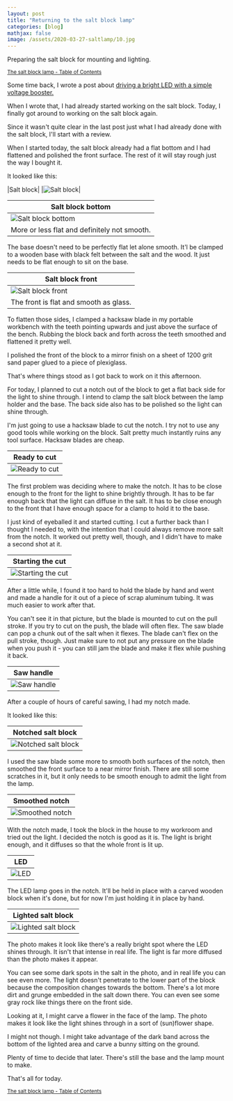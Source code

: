 ```yaml
---
layout: post
title: "Returning to the salt block lamp"
categories: [blog]
mathjax: false
image: /assets/2020-03-27-saltlamp/10.jpg
---
```

Preparing the salt block for mounting and lighting.

<sub>[The salt block lamp - Table of Contents](1-saltlamp-toc)</sub>

Some time back, I wrote a post about [driving a bright LED with a simple voltage booster.](leddriver)

When I wrote that, I had already started working on the salt block.  Today, I finally got around to working on the salt block again.

Since it wasn't quite clear in the last post just what I had already done with the salt block, I'll start with a review.

When I started today, the salt block already had a flat bottom and I had flattened and polished the front surface.  The rest of it will stay rough just the way I bought it.

It looked like this:

|Salt block|
|![Salt block](/assets/2020-03-27-saltlamp/1.jpg)|



|Salt block bottom|
|---------|
|![Salt block bottom](/assets/2020-03-27-saltlamp/2.jpg)|
|More or less flat and definitely not smooth.|

The base doesn't need to be perfectly flat let alone smooth.  It'l be clamped to a wooden base with black felt between the salt and the wood.  It just needs to be flat enough to sit on the base.

|Salt block front|
|---------|
|![Salt block front](/assets/2020-03-27-saltlamp/3.jpg)|
|The front is flat and smooth as glass.|

To flatten those sides, I clamped a hacksaw blade in my portable workbench with the teeth pointing upwards and just above the surface of the bench.  Rubbing the block back and forth across the teeth smoothed and flattened it pretty well.

I polished the front of the block to a mirror finish on a sheet of 1200 grit sand paper glued to a piece of plexiglass.

That's where things stood as I got back to work on it this afternoon.

For today, I planned to cut a notch out of the block to get a flat back side for the light to shine through.  I intend to clamp the salt block between the lamp holder and the base.  The back side also has to be polished so the light can shine through.

I'm just going to use a hacksaw blade to cut the notch.  I try not to use any good tools while working on the block.  Salt pretty much instantly ruins any tool surface.  Hacksaw blades are cheap.

|Ready to cut|
|---------|
|![Ready to cut](/assets/2020-03-27-saltlamp/4.jpg)|

The first problem was deciding where to make the notch.  It has to be close enough to the front for the light to shine brightly through. It has to be far enough back that the light can diffuse in the salt.  It has to be close enough to the front that I have enough space for a clamp to hold it to the base.

I just kind of eyeballed it and started cutting.  I cut a further back than I thought I needed to, with the intention that I could always remove more salt from the notch.  It worked out pretty well, though, and I didn't have to make a second shot at it.

|Starting the cut|
|---------|
|![Starting the cut](/assets/2020-03-27-saltlamp/5.jpg)|

After a little while, I found it too hard to hold the blade by hand and went and made a handle for it out of a piece of scrap aluminum tubing.  It was much easier to work after that.

You can't see it in that picture, but the blade is mounted to cut on the pull stroke.  If you try to cut on the push, the blade will often flex.  The saw blade can pop a chunk out of the salt when it flexes.  The blade can't flex on the pull stroke, though.  Just make sure to not put any pressure on the blade when you push it - you can still jam the blade and make it flex while pushing it back.

|Saw handle|
|---------|
|![Saw handle](/assets/2020-03-27-saltlamp/6.jpg)|

After a couple of hours of careful sawing, I had my notch made.

It looked like this:

|Notched salt block|
|---------|
|![Notched salt block](/assets/2020-03-27-saltlamp/7.jpg)|

I used the saw blade some more to smooth both surfaces of the notch, then smoothed the front surface to a near mirror finish.  There are still some scratches in it, but it only needs to be smooth enough to admit the light from the lamp.

|Smoothed notch|
|---------|
|![Smoothed notch](/assets/2020-03-27-saltlamp/8.jpg)|

With the notch made, I took the block in the house to my workroom and tried out the light.  I decided the notch is good as it is.  The light is bright enough, and it diffuses so that the whole front is lit up.

|LED|
|---------|
|![LED](/assets/2020-03-27-saltlamp/9.jpg)|

The LED lamp goes in the notch.  It'll be held in place with a carved wooden block when it's done, but for now I'm just holding it in place by hand.

|Lighted salt block|
|---------|
|![Lighted salt block](/assets/2020-03-27-saltlamp/10.jpg)|

The photo makes it look like there's a really bright spot where the LED shines through.  It isn't that intense in real life.  The light is far more diffused than the photo makes it appear.

You can see some dark spots in the salt in the photo, and in real life you can see even more.  The light doesn't penetrate to the lower part of the block because the composition changes towards the bottom.  There's a lot more dirt and grunge embedded in the salt down there.  You can even see some gray rock like things there on the front side.

Looking at it, I might carve a flower in the face of the lamp.  The photo makes it look like the light shines through in a sort of (sun)flower shape.

I might not though.  I might take advantage of the dark band across the bottom of the lighted area and carve a bunny sitting on the ground.

Plenty of time to decide that later.  There's still the base and the lamp mount to make.

That's all for today.

<sub>[The salt block lamp - Table of Contents](1-saltlamp-toc)</sub>

